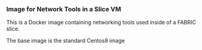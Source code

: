 ### Image for Network Tools in a Slice VM

This is a Docker image containing networking tools used inside of a FABRIC slice.

The base image is the standard Centos8 image



